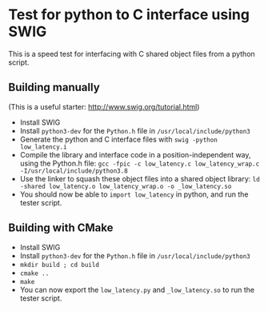 # Test for python to C interface using SWIG

This is a speed test for interfacing with C shared object files from a python script.

## Building manually
(This is a useful starter: http://www.swig.org/tutorial.html)
- Install SWIG
- Install `python3-dev` for the `Python.h` file in `/usr/local/include/python3`
- Generate the python and C interface files with `swig -python low_latency.i`
- Compile the library and interface code in a position-independent way, using the Python.h file: `gcc -fpic -c low_latency.c low_latency_wrap.c -I/usr/local/include/python3.8`
- Use the linker to squash these object files into a shared object library: `ld -shared low_latency.o low_latency_wrap.o -o _low_latency.so`
- You should now be able to `import low_latency` in python, and run the tester script.

## Building with CMake
- Install SWIG
- Install `python3-dev` for the `Python.h` file in `/usr/local/include/python3`
- `mkdir build ; cd build`
- `cmake ..`
- `make`
- You can now export the `low_latency.py` and `_low_latency.so` to run the tester script.
